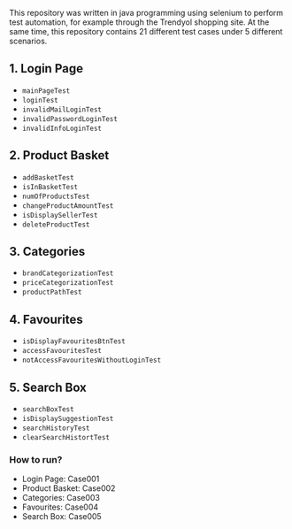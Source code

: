 This repository was written in java programming using selenium to perform test automation, for example through the Trendyol shopping site.
At the same time, this repository contains 21 different test cases under 5 different scenarios.
## 1. Login Page

  + <code>mainPageTest</code>
  + <code>loginTest</code>
  + <code>invalidMailLoginTest</code>
  + <code>invalidPasswordLoginTest</code>
  + <code>invalidInfoLoginTest</code>
## 2. Product Basket

  + <code>addBasketTest</code>
  + <code>isInBasketTest</code>
  + <code>numOfProductsTest</code>
  + <code>changeProductAmountTest</code>
  + <code>isDisplaySellerTest</code>
  + <code>deleteProductTest</code>
## 3. Categories
  + <code>brandCategorizationTest</code>
  + <code>priceCategorizationTest</code>
  + <code>productPathTest</code>
## 4. Favourites
  + <code>isDisplayFavouritesBtnTest</code>
  + <code>accessFavouritesTest</code>
  + <code>notAccessFavouritesWithoutLoginTest</code>
## 5. Search Box
  + <code>searchBoxTest</code>
  + <code>isDisplaySuggestionTest</code>
  + <code>searchHistoryTest</code>
  + <code>clearSearchHistortTest</code>
### How to run?
* Login Page: Case001
* Product Basket: Case002
* Categories: Case003
* Favourites: Case004
* Search Box: Case005
